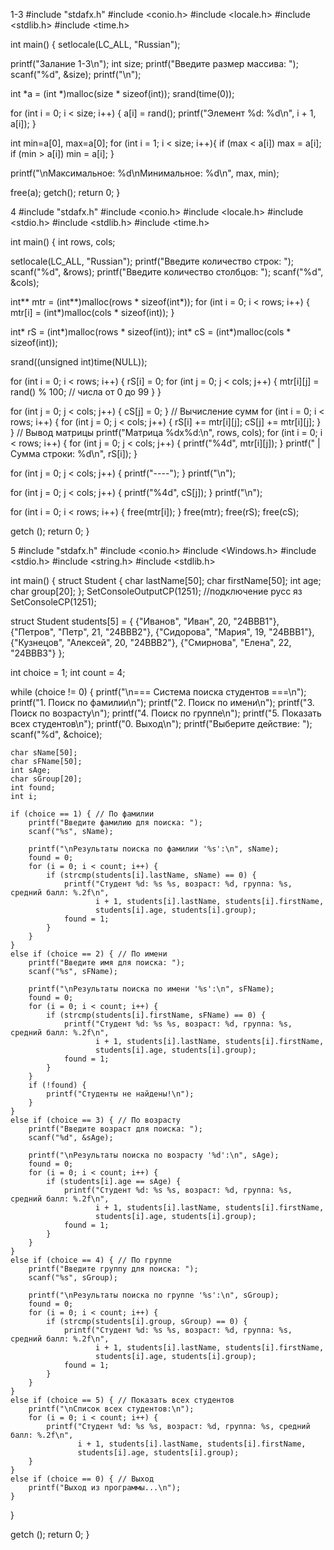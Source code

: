 1-3 #include "stdafx.h" #include <conio.h> #include <locale.h> #include <stdlib.h> #include <time.h>

int main() { setlocale(LC_ALL, "Russian");

printf("Залание 1-3\n");
int size;
printf("Введите размер массива: ");
scanf("%d", &size);
printf("\n");

int *a = (int *)malloc(size * sizeof(int)); 
srand(time(0));

for (int i = 0; i < size; i++) {
    a[i] = rand();
    printf("Элемент %d: %d\n", i + 1, a[i]);
}

int min=a[0], max=a[0];
for (int i = 1; i < size; i++){
	if (max < a[i])
	max = a[i];
	if (min > a[i])
	min = a[i];
	}

printf("\nМаксимальное: %d\nМинимальное: %d\n", max, min);

free(a);
getch();
return 0;
}

4 #include "stdafx.h" #include <conio.h> #include <locale.h> #include <stdio.h> #include <stdlib.h> #include <time.h>

int main() { int rows, cols;

setlocale(LC_ALL, "Russian");
printf("Введите количество строк: ");
scanf("%d", &rows);
printf("Введите количество столбцов: ");
scanf("%d", &cols);

int** mtr = (int**)malloc(rows * sizeof(int*));
for (int i = 0; i < rows; i++) {
    mtr[i] = (int*)malloc(cols * sizeof(int));
}

int* rS = (int*)malloc(rows * sizeof(int));
int* cS = (int*)malloc(cols * sizeof(int));

srand((unsigned int)time(NULL));

for (int i = 0; i < rows; i++) {
    rS[i] = 0;
    for (int j = 0; j < cols; j++) {
        mtr[i][j] = rand() % 100; // числа от 0 до 99
    }
}

for (int j = 0; j < cols; j++) {
    cS[j] = 0;
}
// Вычисление сумм 
for (int i = 0; i < rows; i++) {
    for (int j = 0; j < cols; j++) {
        rS[i] += mtr[i][j];
        cS[j] += mtr[i][j];
    }
}
// Вывод матрицы 
printf("Матрица %dx%d:\n", rows, cols);
for (int i = 0; i < rows; i++) {
    for (int j = 0; j < cols; j++) {
        printf("%4d", mtr[i][j]);
    }
    printf(" | Сумма строки: %d\n", rS[i]);
}

for (int j = 0; j < cols; j++) {
    printf("----");
}
printf("\n");

for (int j = 0; j < cols; j++) {
    printf("%4d", cS[j]);
}
printf("\n");

for (int i = 0; i < rows; i++) {
    free(mtr[i]);
}
free(mtr);
free(rS);
free(cS);

getch ();
return 0;
}

5 #include "stdafx.h" #include <conio.h> #include <Windows.h> #include <stdio.h> #include <string.h> #include <stdlib.h>

int main() { struct Student { char lastName[50]; char firstName[50]; int age; char group[20]; }; SetConsoleOutputCP(1251); //подключение русс яз SetConsoleCP(1251);

struct Student students[5] = {
    {"Иванов", "Иван", 20, "24ВВВ1"},
    {"Петров", "Петр", 21, "24ВВВ2"},
    {"Сидорова", "Мария", 19, "24ВВВ1"},
    {"Кузнецов", "Алексей", 20, "24ВВВ2"},
    {"Смирнова", "Елена", 22, "24ВВВ3"}
};

int choice = 1;
int count = 4;

while (choice != 0) {
    printf("\n=== Система поиска студентов ===\n");
    printf("1. Поиск по фамилии\n");
    printf("2. Поиск по имени\n");
    printf("3. Поиск по возрасту\n");
    printf("4. Поиск по группе\n");
    printf("5. Показать всех студентов\n");
    printf("0. Выход\n");
    printf("Выберите действие: ");
    scanf("%d", &choice);
    
    
    char sName[50];
    char sFName[50];
    int sAge;
    char sGroup[20];
    int found;
    int i;
    
    if (choice == 1) { // По фамилии
        printf("Введите фамилию для поиска: ");
        scanf("%s", sName);
        
        printf("\nРезультаты поиска по фамилии '%s':\n", sName);
        found = 0;
        for (i = 0; i < count; i++) {
            if (strcmp(students[i].lastName, sName) == 0) {
                printf("Студент %d: %s %s, возраст: %d, группа: %s, средний балл: %.2f\n",
                       i + 1, students[i].lastName, students[i].firstName,
                       students[i].age, students[i].group);
                found = 1;
            }
        }
    }
    else if (choice == 2) { // По имени
        printf("Введите имя для поиска: ");
        scanf("%s", sFName);
        
        printf("\nРезультаты поиска по имени '%s':\n", sFName);
        found = 0;
        for (i = 0; i < count; i++) {
            if (strcmp(students[i].firstName, sFName) == 0) {
                printf("Студент %d: %s %s, возраст: %d, группа: %s, средний балл: %.2f\n",
                       i + 1, students[i].lastName, students[i].firstName,
                       students[i].age, students[i].group);
                found = 1;
            }
        }
        if (!found) {
            printf("Студенты не найдены!\n");
        }
    }
    else if (choice == 3) { // По возрасту
        printf("Введите возраст для поиска: ");
        scanf("%d", &sAge);
        
        printf("\nРезультаты поиска по возрасту '%d':\n", sAge);
        found = 0;
        for (i = 0; i < count; i++) {
            if (students[i].age == sAge) {
                printf("Студент %d: %s %s, возраст: %d, группа: %s, средний балл: %.2f\n",
                       i + 1, students[i].lastName, students[i].firstName,
                       students[i].age, students[i].group);
                found = 1;
            }
        }
    }
    else if (choice == 4) { // По группе
        printf("Введите группу для поиска: ");
        scanf("%s", sGroup);
        
        printf("\nРезультаты поиска по группе '%s':\n", sGroup);
        found = 0;
        for (i = 0; i < count; i++) {
            if (strcmp(students[i].group, sGroup) == 0) {
                printf("Студент %d: %s %s, возраст: %d, группа: %s, средний балл: %.2f\n",
                       i + 1, students[i].lastName, students[i].firstName,
                       students[i].age, students[i].group);
                found = 1;
            }
        }
    }
    else if (choice == 5) { // Показать всех студентов
        printf("\nСписок всех студентов:\n");
        for (i = 0; i < count; i++) {
            printf("Студент %d: %s %s, возраст: %d, группа: %s, средний балл: %.2f\n",
                   i + 1, students[i].lastName, students[i].firstName,
                   students[i].age, students[i].group);
        }
    }
    else if (choice == 0) { // Выход
        printf("Выход из программы...\n");
    }
}

getch ();
return 0;
}
